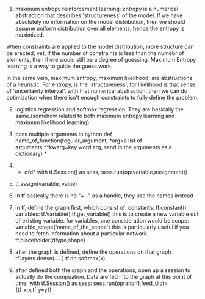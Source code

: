 1. maximum entropy reinforcement learning:
entropy is a numerical abstraction that describes 'structureness' of the model.
If we have absolutely no information on the model distribution, then we should assume uniform distribution over all elements, hence the entropy is maximized.

When constraints are applied to the model distribution, more structure can be erected, yet, if the number of constraints is less than the numebr of elements, then there would still be a degree of guessing. Maximum Entropy learning is a way to guide the guess work. 

In the same vein, maximum entropy, maximum likelihood, are abstructions of a heuristic. For entropy, is the 'structureness', for likelihood is that sense of 'uncertainty interval'. with that numerical abstraction, then we can do optimization when there isn't enough constraints to fully define the problem.

2. logistics regression and softmax regression. They are basically the same.(somehow related to both maximum entropy learning and maximum likelihood learning)

3. pass multiple arguments in python
def name_of_function(regular_argument, *arg=a list of arguments,**kwarg=key word arg, send in the arguments as a dictionary) *

4. * dfd* with tf.Session() as sess, sess.run(op(variable,assignment))

5. tf.assign(variable, value)

6. in tf basically there is no "+ -" as a handle, they use the names instead

7. in tf, define the graph first, which consist of:
constants: tf.constant()
variables: tf.Variable(),tf.get_variable() this is to create a new variable out of existing variable.
for variables, one consideration would be scope: variable_scope('name_of_the_scope') this is particularly useful if you need to fetch information about a particular network
tf.placeholder(dtype,shape)

8. after the graph is defined, define the operations on that graph
tf.layers.dense(.....)
tf.nn.softmax(x)

9. after defined both the graph and the operations, open up a session to actually do the compuation. Data are fed into the graph at this point of time.
with tf.Session() as sess:
sess.run(opration1,feed_dict={tf_x:x,tf_y=y})
